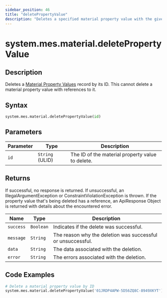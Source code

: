 ```yaml
---
sidebar_position: 46
title: "deletePropertyValue"
description: "Deletes a specified material property value with the given ID."
---
```


# system.mes.material.deletePropertyValue

## Description

Deletes a [Material Property Values](../../data-model/material-model/material-property-value) record by its ID.
This cannot delete a material property value with references to it.

## Syntax

```python
system.mes.material.deletePropertyValue(id)
```

## Parameters

| Parameter | Type            | Description                                      |
| --------- | --------------- | ------------------------------------------------ |
| `id`      | `String` (ULID) | The ID of the material property value to delete. |

## Returns

If successful, no response is returned. If unsuccessful, an IllegalArgumentException or ConstraintViolationException is thrown.
If the property value that's being deleted has a reference, an ApiResponse Object is returned with details about the encountered error.

| Name      | Type      | Description                                                 |
| --------- | --------- | ----------------------------------------------------------- |
| `success` | `Boolean` | Indicates if the delete was successful.                     |
| `message` | `String`  | The reason why the deletion was successful or unsuccessful. |
| `data`    | `String`  | The data associated with the deletion.                      |
| `error`   | `String`  | The errors associated with the deletion.                    |

## Code Examples

```python
# Delete a material property value by ID
system.mes.material.deletePropertyValue('01JRDP4APW-5D56ZQ8C-8949XKYT')
```
